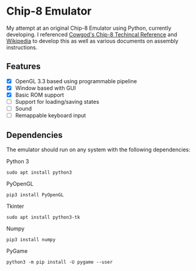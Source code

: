 # Chip-8 Emulator

My attempt at an original Chip-8 Emulator using Python, currently developing. I referenced [Cowgod's Chip-8 Techincal Reference](http://devernay.free.fr/hacks/chip8/C8TECH10.HTM) and [Wikipedia](https://en.wikipedia.org/wiki/CHIP-8) to develop this as well as various documents on assembly instructions.

## Features

 - [x] OpenGL 3.3 based using programmable pipeline
 - [x] Window based with GUI
 - [x] Basic ROM support
 - [ ] Support for loading/saving states
 - [ ] Sound
 - [ ] Remappable keyboard input

## Dependencies

The emulator should run on any system with the following dependencies:

Python 3

    sudo apt install python3

PyOpenGL

    pip3 install PyOpenGL
   
Tkinter

    sudo apt install python3-tk

Numpy

    pip3 install numpy

PyGame

    python3 -m pip install -U pygame --user
<!--stackedit_data:
eyJoaXN0b3J5IjpbLTE0Mzc5NzkxMzQsLTE2OTE1NTc1MF19
-->